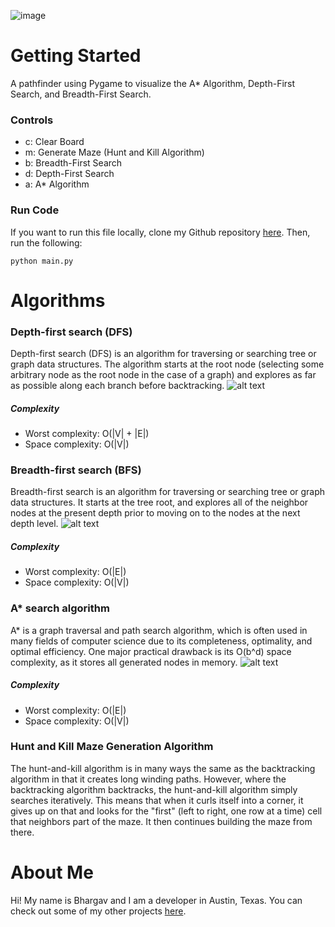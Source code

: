 ![image](https://storage.googleapis.com/replit/images/1614213768648_3a7047c1d374416565182a55edf93aac.png)
# Getting Started
A pathfinder using Pygame to visualize the A* Algorithm, Depth-First Search, and Breadth-First Search.

### Controls
- c: Clear Board
- m: Generate Maze (Hunt and Kill Algorithm)
- b: Breadth-First Search
- d: Depth-First Search
- a: A* Algorithm

### Run Code
If you want to run this file locally, clone my Github repository [here](https://github.com/bhargavannem/PythonPathViewer). Then, run the following:
```
python main.py
```


# Algorithms
### Depth-first search (DFS)
Depth-first search (DFS) is an algorithm for traversing or searching tree or graph data structures. The algorithm starts at the root node (selecting some arbitrary node as the root node in the case of a graph) and explores as far as possible along each branch before backtracking.
![alt text](https://upload.wikimedia.org/wikipedia/commons/thumb/7/7f/Depth-First-Search.gif/220px-Depth-First-Search.gif)
##### Complexity
- Worst complexity: O(|V| + |E|) 
- Space complexity: O(|V|)

### Breadth-first search (BFS)
Breadth-first search is an algorithm for traversing or searching tree or graph data structures. It starts at the tree root, and explores all of the neighbor nodes at the present depth prior to moving on to the nodes at the next depth level.
![alt text](https://upload.wikimedia.org/wikipedia/commons/4/46/Animated_BFS.gif)
##### Complexity
- Worst complexity: O(|E|) 
- Space complexity: O(|V|)

### A* search algorithm
A* is a graph traversal and path search algorithm, which is often used in many fields of computer science due to its completeness, optimality, and optimal efficiency. One major practical drawback is its O(b^d) space complexity, as it stores all generated nodes in memory.
![alt text](https://upload.wikimedia.org/wikipedia/commons/5/5d/Astar_progress_animation.gif)
##### Complexity
- Worst complexity: O(|E|) 
- Space complexity: O(|V|)

### Hunt and Kill Maze Generation Algorithm
The hunt-and-kill algorithm is in many ways the same as the backtracking algorithm in that it creates long winding paths. However, where the backtracking algorithm backtracks, the hunt-and-kill algorithm simply searches iteratively. This means that when it curls itself into a corner, it gives up on that and looks for the "first" (left to right, one row at a time) cell that neighbors part of the maze. It then continues building the maze from there. 

# About Me
Hi! My name is Bhargav and I am a developer in Austin, Texas. You can check out some of my other projects [here](https://github.com/bhargavannem/). 
